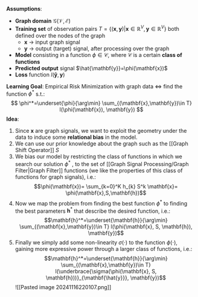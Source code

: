 **Assumptions**:
- **Graph domain** $\mathcal{G(V,E)}$
- **Training set** of observation pairs $T=\{ (\mathbf{x}, \mathbf{y})|\mathbf{x} \in \mathbb{R}^V, \mathbf{y} \in \mathbb{R}^V\}$ both defined over the nodes of the graph
	- $\mathbf{x}$ $\rightarrow$ input graph signal
	- $\mathbf{y}$ $\rightarrow$ output (target) signal, after processing over the graph
-  **Model** consisting in a function $\phi \in \mathcal{C}$, where $\mathcal{C}$ is a certain **class of functions**
-  **Predicted output** signal $\hat{\mathbf{y}}=\phi(\mathbf{x})$
- **Loss** function $l(\mathbf{\hat{y}}, \mathbf{y})$

**Learning Goal**:
Empirical Risk Minimization with graph data $\iff$ find the function $\phi^*$ s.t.:
$$
\phi^*=\underset{\phi}{\arg\min} \sum_{(\mathbf{x},\mathbf{y})\in T} l(\phi(\mathbf{x}), \mathbf{y})
$$
**Idea**:
1. Since $\mathbf{x}$ are graph signals, we want to exploit the geometry under the data to induce some **relational bias** in the model.
2. We can use our prior knowledge about the graph such as the [[Graph Shift Operator]] $S$
3. We bias our model by restricting the class of functions in which we search our solution $\phi^*$ , to the set of [[Graph Signal Processing/Graph Filter|Graph Filter]] functions (we like the properties of this class of functions for graph signals), i.e.: $$\phi(\mathbf{x})= \sum_{k=0}^K h_{k} S^k \mathbf{x}= \phi(\mathbf{x},S,\mathbf{h})$$
4. Now we map the problem from finding the best function $\phi^*$ to finding the best parameters $\mathbf{h}^*$ that describe the desired function, i.e.: $$\mathbf{h}^*=\underset{\mathbf{h}}{\arg\min} \sum_{(\mathbf{x},\mathbf{y})\in T} l(\phi(\mathbf{x}, S, \mathbf{h}), \mathbf{y})$$
5. Finally we simply add some non-linearity $\sigma(\cdot)$ to the function $\phi(\cdot)$, gaining more expressive power through a larger class of functions, i.e.: $$\mathbf{h}^*=\underset{\mathbf{h}}{\arg\min} \sum_{(\mathbf{x},\mathbf{y})\in T} l(\underbrace{\sigma(\phi(\mathbf{x}, S, \mathbf{h}))}_{\mathbf{\hat{y}}}, \mathbf{y})$$
![[Pasted image 20241116220107.png]]
